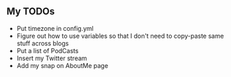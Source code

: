 ## My TODOs

+ Put timezone in config.yml
+ Figure out how to use variables so that I don't need to copy-paste same stuff across blogs
+ Put a list of PodCasts
+ Insert my Twitter stream
+ Add my snap on AboutMe page
